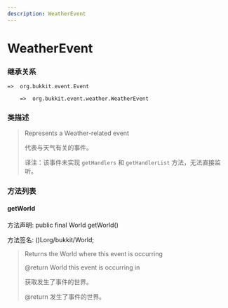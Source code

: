 ```yaml
---
description: WeatherEvent
---
```


# WeatherEvent

### 继承关系

    =>  org.bukkit.event.Event

        =>  org.bukkit.event.weather.WeatherEvent

### 类描述

> Represents a Weather-related event
>
> 代表与天气有关的事件。
>
> 译注：该事件未实现 `getHandlers` 和 `getHandlerList` 方法，无法直接监听。

### 方法列表

#### getWorld

方法声明: public final World getWorld()

方法签名: ()Lorg/bukkit/World;

> Returns the World where this event is occurring
>
> @return World this event is occurring in
>
> 获取发生了事件的世界。
>
> @return 发生了事件的世界。